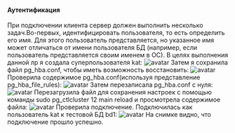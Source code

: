 #### Аутентификация
При подключении клиента сервер должен выполнить несколько задач.Во-первых, идентифицировать пользователя, то есть определить его имя. Для этого пользователь представляется, но указанное имя может отличаться от имени пользователя БД (например, если пользователь представляется своим именем в ОС).
В целях выполнения данной лр я создала суперпользователя kat:
![avatar](https://sun9-24.userapi.com/impg/Mg1ABDx3zMZcfAwwRmeLgX1F-2b8A_Q9i8sueg/M9j6mWiC1YI.jpg?size=619x135&quality=96&sign=9201715919e35b2ad8917220d9b14232&type=album)
Затем я сохранила файл pg_hba.conf, чтобы иметь возможность восстановить:
![avatar](https://sun9-70.userapi.com/impg/QDZ4JrK2Yy9Jv3zqR07a8VvVnlZSRfNb02YQgA/8SCQa5IHB7A.jpg?size=677x32&quality=96&sign=491975ea503997ea7d78f7797cd5281f&type=album)
Проверила содержимое pg_hba.conf(используя представление pg_hba_file_rules):
![avatar](https://sun9-10.userapi.com/impg/vupbUl0RSJudUqEKEnHUAbVnVX5Nud7OdA_ZVQ/RGb0KFI4Zrw.jpg?size=594x189&quality=96&sign=562641d0ade742f8cc0ca4a408636e7f&type=album)
Затем перезаписала pg_hba.conf с нуля:
![avatar](https://sun9-69.userapi.com/impg/1d8mJLped8coy7P4E00KbZhmh795wnxxnll5Dg/CgumskvITs0.jpg?size=560x134&quality=96&sign=304a4a4c7a5fd91f52b27bc17d1d4199&type=album)
Перезагрузила файл для сохранения настроек с помощью команды sudo pg_ctlcluster 12 main reload и просмотрела содержимое файла:
![avatar](https://sun9-78.userapi.com/impg/Q7wdOA58twFuGa5bzXD_JmtQxk99wcT-DsZvNQ/rbLuEMrH1Hk.jpg?size=590x225&quality=96&sign=23f92d85356d52109696198f6633c027&type=album)
Проверила подключение. Подключилась как пользователь kat к тестовой БД bd1:
![avatar](https://sun9-87.userapi.com/impg/qawpIlDhDBnnmI54_-NW6SS7gIBiPwn0AcDSvg/hxeZkMYj5Kg.jpg?size=805x69&quality=96&sign=d37360eefe412a35b9ae69c3a497e24a&type=album)
На снимке видно, что подключение прошло успешно.

